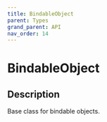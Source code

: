 ```yaml
---
title: BindableObject
parent: Types
grand_parent: API
nav_order: 14
---
```


# BindableObject

## Description

Base class for bindable objects.
